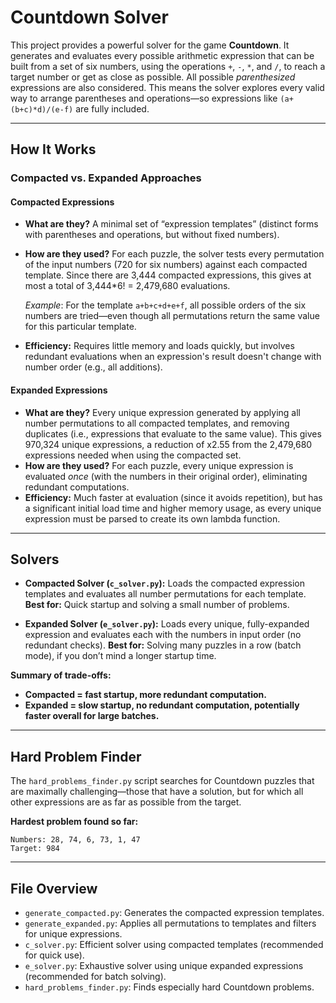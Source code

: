 # Countdown Solver

This project provides a powerful solver for the game **Countdown**. It generates and evaluates every possible arithmetic expression that can be built from a set of six numbers, using the operations `+`, `-`, `*`, and `/`, to reach a target number or get as close as possible. All possible *parenthesized* expressions are also considered. This means the solver explores every valid way to arrange parentheses and operations—so expressions like `(a+(b+c)*d)/(e-f)` are fully included.

---

## How It Works

### Compacted vs. Expanded Approaches

#### **Compacted Expressions**

* **What are they?**
  A minimal set of “expression templates” (distinct forms with parentheses and operations, but without fixed numbers).
* **How are they used?**
  For each puzzle, the solver tests every permutation of the input numbers (720 for six numbers) against each compacted template. Since there are 3,444 compacted expressions, this gives at most a total of 3,444*6! = 2,479,680 evaluations.
  
  *Example*: For the template `a+b+c+d+e+f`, all possible orders of the six numbers are tried—even though all permutations return the same value for this particular template.
* **Efficiency:**
  Requires little memory and loads quickly, but involves redundant evaluations when an expression's result doesn't change with number order (e.g., all additions).

#### **Expanded Expressions**

* **What are they?**
  Every unique expression generated by applying all number permutations to all compacted templates, and removing duplicates (i.e., expressions that evaluate to the same value). This gives 970,324 unique expressions, a reduction of x2.55 from the 2,479,680 expressions needed when using the compacted set.
* **How are they used?**
  For each puzzle, every unique expression is evaluated *once* (with the numbers in their original order), eliminating redundant computations.
* **Efficiency:**
  Much faster at evaluation (since it avoids repetition), but has a significant initial load time and higher memory usage, as every unique expression must be parsed to create its own lambda function.

---

## Solvers

* **Compacted Solver (`c_solver.py`):**
  Loads the compacted expression templates and evaluates all number permutations for each template.
  **Best for:** Quick startup and solving a small number of problems.

* **Expanded Solver (`e_solver.py`):**
  Loads every unique, fully-expanded expression and evaluates each with the numbers in input order (no redundant checks).
  **Best for:** Solving many puzzles in a row (batch mode), if you don’t mind a longer startup time.

**Summary of trade-offs:**

* **Compacted = fast startup, more redundant computation.**
* **Expanded = slow startup, no redundant computation, potentially faster overall for large batches.**

---

## Hard Problem Finder

The `hard_problems_finder.py` script searches for Countdown puzzles that are maximally challenging—those that have a solution, but for which all other expressions are as far as possible from the target.

**Hardest problem found so far:**

```
Numbers: 28, 74, 6, 73, 1, 47
Target: 984
```

---

## File Overview

* `generate_compacted.py`: Generates the compacted expression templates.
* `generate_expanded.py`: Applies all permutations to templates and filters for unique expressions.
* `c_solver.py`: Efficient solver using compacted templates (recommended for quick use).
* `e_solver.py`: Exhaustive solver using unique expanded expressions (recommended for batch solving).
* `hard_problems_finder.py`: Finds especially hard Countdown problems.
